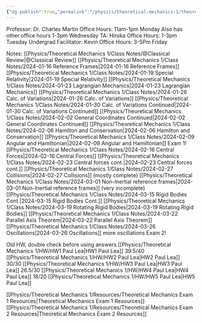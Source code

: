 ```yaml
---
{"dg-publish":true,"permalink":"/physics/theoretical-mechanics-1/theoretical-mechanics/"}
---
```


Professor: Dr. Charles Martin
Office Hours: 11am-1pm Monday
Also has other office hours 1-3pm Wednesday
TA: Hiroka
Office Hours: 1-3pm Tuesday
Undergrad Facilitator: Kevin
Office Hours: 
3-5Pm Friday

Notes: 
[[Physics/Theoretical Mechanics 1/Class Notes/@Classical  Review\|@Classical  Review]]
[[Physics/Theoretical Mechanics 1/Class Notes/2024-01-16  Reference Frames\|2024-01-16  Reference Frames]]
[[Physics/Theoretical Mechanics 1/Class Notes/2024-01-19 Special Relativity\|2024-01-19 Special Relativity]]
[[Physics/Theoretical Mechanics 1/Class Notes/2024-01-23 Lagrangian Mechanics\|2024-01-23 Lagrangian Mechanics]]
[[Physics/Theoretical Mechanics 1/Class Notes/2024-01-26 Calc. of Variations\|2024-01-26 Calc. of Variations]]
[[Physics/Theoretical Mechanics 1/Class Notes/2024-01-30 Calc. of Variations Continued\|2024-01-30 Calc. of Variations Continued]]
[[Physics/Theoretical Mechanics 1/Class Notes/2024-02-02 General Coordinates Continued\|2024-02-02 General Coordinates Continued]]
[[Physics/Theoretical Mechanics 1/Class Notes/2024-02-06 Hamilton and Conservation\|2024-02-06 Hamilton and Conservation]]
[[Physics/Theoretical Mechanics 1/Class Notes/2024-02-09 Angular and Hamiltonian\|2024-02-09 Angular and Hamiltonian]]
Exam 1!
[[Physics/Theoretical Mechanics 1/Class Notes/2024-02-16 Central Forces\|2024-02-16 Central Forces]]
[[Physics/Theoretical Mechanics 1/Class Notes/2024-02-23 Central forces cont.\|2024-02-23 Central forces cont.]]
[[Physics/Theoretical Mechanics 1/Class Notes/2024-02-27 Collisions\|2024-02-27 Collisions]] (mostly complete)
[[Physics/Theoretical Mechanics 1/Class Notes/2024-03-01 Non-Inertial reference frames\|2024-03-01 Non-Inertial reference frames]] (very incomplete)
[[Physics/Theoretical Mechanics 1/Class Notes/2024-03-15 Rigid Bodies Cont.\|2024-03-15 Rigid Bodies Cont.]]
[[Physics/Theoretical Mechanics 1/Class Notes/2024-03-19 Rotating Rigid Bodies\|2024-03-19 Rotating Rigid Bodies]]
[[Physics/Theoretical Mechanics 1/Class Notes/2024-03-22 Parallel Axis Theorem\|2024-03-22 Parallel Axis Theorem]]
[[Physics/Theoretical Mechanics 1/Class Notes/2024-03-26 Oscillations\|2024-03-26 Oscillations]]
more oscillations
Exam 2!


Old HW, double check before using answers
[[Physics/Theoretical Mechanics 1/HW/HW1 Paul Lea\|HW1 Paul Lea]] 39.5/40
[[Physics/Theoretical Mechanics 1/HW/HW2 Paul Lea\|HW2 Paul Lea]] 30/30
[[Physics/Theoretical Mechanics 1/HW/HW3 Paul Lea\|HW3 Paul Lea]] 26.5/30
[[Physics/Theoretical Mechanics 1/HW/HW4 Paul Lea\|HW4 Paul Lea]] 18/20
[[Physics/Theoretical Mechanics 1/HW/HW5 Paul Lea\|HW5 Paul Lea]] 

[[Physics/Theoretical Mechanics 1/Resources/Theoretical Mechanics Exam 1 Resources\|Theoretical Mechanics Exam 1 Resources]]
[[Physics/Theoretical Mechanics 1/Resources/Theoretical Mechanics Exam 2 Resources\|Theoretical Mechanics Exam 2 Resources]]




